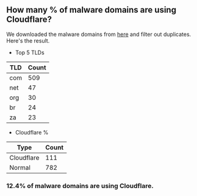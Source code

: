 ## How many % of malware domains are using Cloudflare?


We downloaded the malware domains from [here](https://urlhaus.abuse.ch) and filter out duplicates.
Here's the result.


[//]: # (start replacement)


- Top 5 TLDs

| TLD | Count |
| --- | --- |
| com | 509 |
| net | 47 |
| org | 30 |
| br | 24 |
| za | 23 |


- Cloudflare %

| Type | Count |
| --- | --- |
| Cloudflare | 111 |
| Normal | 782 |


### 12.4% of malware domains are using Cloudflare.